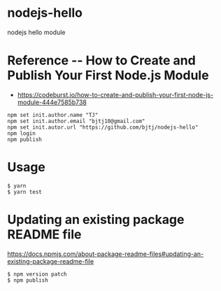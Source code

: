 # nodejs-hello

nodejs hello module

# Reference -- How to Create and Publish Your First Node.js Module

* https://codeburst.io/how-to-create-and-publish-your-first-node-js-module-444e7585b738


```
npm set init.author.name "TJ"
npm set init.author.email "bjtj10@gmail.com"
npm set init.autor.url "https://github.com/bjtj/nodejs-hello"
npm login
npm publish
```

# Usage #

```
$ yarn
$ yarn test
```


# Updating an existing package README file #

https://docs.npmjs.com/about-package-readme-files#updating-an-existing-package-readme-file

 ```
$ npm version patch
$ npm publish
 ```
